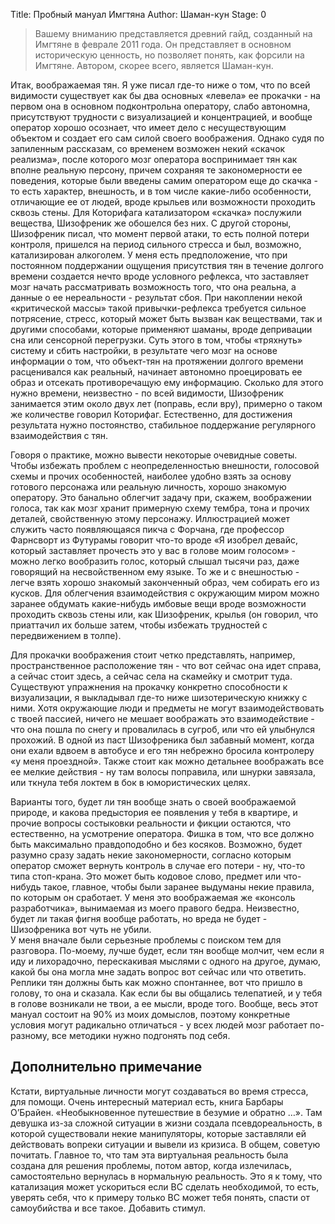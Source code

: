 Title: Пробный мануал Имгтяна
Author: Шаман-кун
Stage: 0

> Вашему вниманию представляется древний гайд, созданный на Имгтяне в феврале 2011 года. Он представляет в основном историческую ценность, но позволяет понять, как форсили на Имгтяне. Автором, скорее всего, является Шаман-кун.

Итак, воображаемая тян. Я уже писал где-то ниже о том, что по всей видимости существует как бы два основных «левела» ее прокачки - на первом она в основном подконтрольна оператору, слабо автономна, присутствуют трудности с визуализацией и концентрацией, и вообще оператор хорошо осознает, что имеет дело с несуществующим объектом и создает его сам силой своего воображения. Однако судя по запиленным рассказам, со временем возможен некий «скачок реализма», после которого мозг оператора воспринимает тян как вполне реальную персону, причем сохраняя те закономерности ее поведения, которые были введены самим оператором еще до скачка - то есть характер, внешность, и в том числе какие-либо особенности, отличающие ее от людей, вроде крыльев или возможности проходить сквозь стены. Для Которифага катализатором «скачка» послужили вещества, Шизофреник же обошелся без них. С другой стороны, Шизофреник писал, что момент первой атаки, то есть полной потери контроля, пришелся на период сильного стресса и был, возможно, катализирован алкоголем. У меня есть предположение, что при постоянном поддержании ощущения присутствия тян в течение долгого времени создается нечто вроде условного рефлекса, что заставляет мозг начать рассматривать возможность того, что она реальна, а данные о ее нереальности - результат сбоя. При накоплении некой «критической массы» такой привычки-рефлекса требуется сильное потрясение, стресс, который может быть вызван как веществами, так и другими способами, которые применяют шаманы, вроде депривации сна или сенсорной перегрузки. Суть этого в том, чтобы «тряхнуть» систему и сбить настройки, в результате чего мозг на основе информации о том, что объект-тян на протяжении долгого времени расценивался как реальный, начинает автономно проецировать ее образ и отсекать противоречащую ему информацию. Сколько для этого нужно времени, неизвестно - по всей видимости, Шизофреник занимается этим около двух лет (поправь, если вру), примерно о таком же количестве говорил Которифаг. Естественно, для достижения результата нужно постоянство, стабильное поддержание регулярного взаимодействия с тян.

Говоря о практике, можно вывести некоторые очевидные советы. Чтобы избежать проблем с неопределенностью внешности, голосовой схемы и прочих особенностей, наиболее удобно взять за основу готового персонажа или реальную личность, хорошо знакомую оператору. Это банально облегчит задачу при, скажем, воображении голоса, так как мозг хранит примерную схему тембра, тона и прочих деталей, свойственную этому персонажу. Иллюстрацией может служить часто появляющаяся пикча с Форчана, где профессор Фарнсворт из Футурамы говорит что-то вроде «Я изобрел девайс, который заставляет прочесть это у вас в голове моим голосом» - можно легко вообразить голос, который слышал тысячи раз, даже говорящий на несвойственном ему языке. То же и с внешностью - легче взять хорошо знакомый законченный образ, чем собирать его из кусков. Для облегчения взаимодействия с окружающим миром можно заранее обдумать какие-нибудь имбовые вещи вроде возможности проходить сквозь стены или, как Шизофреник, крылья (он говорил, что приаттачил их больше затем, чтобы избежать трудностей с передвижением в толпе).

Для прокачки воображения стоит четко представлять, например, пространственное расположение тян - что вот сейчас она идет справа, а сейчас стоит здесь, а сейчас села на скамейку и смотрит туда. Существуют упражнения на прокачку конкретно способности к визуализации, я выкладывал где-то ниже шизотерическую книжку с ними. Хотя окружающие люди и предметы не могут взаимодействовать с твоей пассией, ничего не мешает воображать это взаимодействие - что она пошла по снегу и провалилась в сугроб, или что ей улыбнулся прохожий. В одной из паст Шизофреника был забавный момент, когда они ехали вдвоем в автобусе и его тян небрежно бросила контролеру «у меня проездной». Также стоит как можно детальнее воображать все ее мелкие действия - ну там волосы поправила, или шнурки завязала, или ткнула тебя локтем в бок в юмористических целях.

Варианты того, будет ли тян вообще знать о своей воображаемой природе, и какова предыстория ее появления у тебя в квартире, и прочие вопросы состыковки реальности и фикции остаются, что естественно, на усмотрение оператора. Фишка в том, что все должно быть максимально правдоподобно и без косяков. Возможно, будет разумно сразу задать некие закономерности, согласно которым оператор сможет вернуть контроль в случае его потери - ну, что-то типа стоп-крана. Это может быть кодовое слово, предмет или что-нибудь такое, главное, чтобы были заранее выдуманы некие правила, по которым он сработает. У меня это воображаемая же «консоль разработчика», вынимаемая из моего правого бедра. Неизвестно, будет ли такая фигня вообще работать, но вреда не будет - Шизофреника вот чуть не убили.  
У меня вначале были серьезные проблемы с поиском тем для разговора. По-моему, лучше будет, если тян вообще молчит, чем если я иду и лихорадочно, перескакивая мыслями с одного на другое, думаю, какой бы она могла мне задать вопрос вот сейчас или что ответить. Реплики тян должны быть как можно спонтаннее, вот что пришло в голову, то она и сказала. Как если бы вы общались телепатией, и у тебя в голове возникали не твои, а ее мысли, вроде того. Вообще, весь этот мануал состоит на 90% из моих домыслов, поэтому конкретные условия могут радикально отличаться - у всех людей мозг работает по-разному, все методики нужно подгонять под себя.

## Дополнительно примечание

Кстати, виртуальные личности могут создаваться во время стресса, для помощи. Очень интересный материал есть, книга Барбары О’Брайен. «Необыкновенное путешествие в безумие и обратно …». Там девушка из-за сложной ситуации в жизни создала псевдореальность, в которой существовали некие манипуляторы, которые заставляли ей действовать вопреки ситуации и вывели из кризиса. В общем, советую почитать. Главное то, что там эта виртуальная реальность была создана для решения проблемы, потом автор, когда излечилась, самостоятельно вернулась в нормальную реальность. Это я к тому, что катализация может ускориться если ВС сделать необходимой, то есть, уверять себя, что к примеру только ВС может тебя понять, спасти от самоубийства и все такое. Добавить стимул.
